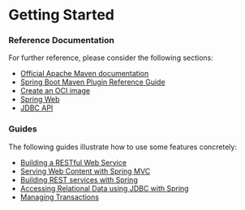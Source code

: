 # Getting Started

### Reference Documentation
For further reference, please consider the following sections:

* [Official Apache Maven documentation](https://maven.apache.org/guides/index.html)
* [Spring Boot Maven Plugin Reference Guide](https://docs.spring.io/spring-boot/docs/2.7.16-SNAPSHOT/maven-plugin/reference/html/)
* [Create an OCI image](https://docs.spring.io/spring-boot/docs/2.7.16-SNAPSHOT/maven-plugin/reference/html/#build-image)
* [Spring Web](https://docs.spring.io/spring-boot/docs/2.7.16-SNAPSHOT/reference/htmlsingle/index.html#web)
* [JDBC API](https://docs.spring.io/spring-boot/docs/2.7.16-SNAPSHOT/reference/htmlsingle/index.html#data.sql)

### Guides
The following guides illustrate how to use some features concretely:

* [Building a RESTful Web Service](https://spring.io/guides/gs/rest-service/)
* [Serving Web Content with Spring MVC](https://spring.io/guides/gs/serving-web-content/)
* [Building REST services with Spring](https://spring.io/guides/tutorials/rest/)
* [Accessing Relational Data using JDBC with Spring](https://spring.io/guides/gs/relational-data-access/)
* [Managing Transactions](https://spring.io/guides/gs/managing-transactions/)

